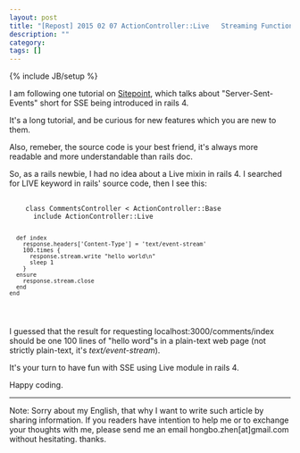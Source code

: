 ```yaml
---
layout: post
title: "[Repost] 2015 02 07 ActionController::Live   Streaming Functionality in Rails 4"
description: ""
category:
tags: []
---
```

{% include JB/setup %}

<p>
  I am following one tutorial on <a href="http://www.sitepoint.com/mini-chat-rails-server-sent-events/">Sitepoint</a>, which talks about "Server-Sent-Events" short for SSE being introduced in rails 4.
</p>
<p>
  It's a long tutorial, and be curious for new features which you are new to them.
</p>
<p>
  Also, remeber, the source code is your best friend, it's always more readable and more understandable than rails doc.
</p>
<p>
  So, as a rails newbie, I had no idea about a Live mixin in rails 4. I searched for LIVE keyword in rails' source code, then I see this:
</p>
<pre>
  <code>
    class CommentsController < ActionController::Base
      include ActionController::Live

      def index
        response.headers['Content-Type'] = 'text/event-stream'
        100.times {
          response.stream.write "hello world\n"
          sleep 1
        }
      ensure
        response.stream.close
      end
    end
  </code>
</pre>

<p>
  I guessed that the result for requesting localhost:3000/comments/index should be one 100 lines of "hello word"s in a plain-text web page (not strictly plain-text, it's <i>text/event-stream</i>).
</p>
<p>
  It's your turn to have fun with SSE using Live module in rails 4.
</p>
<p>
  Happy coding.
</p>
<hr/>
<p>
  Note: Sorry about my English, that why I want to write such article by sharing information. If you readers have intention to help me or to exchange your thoughts with me, please send me an email hongbo.zhen[at]gmail.com without hesitating. thanks.
</p>
